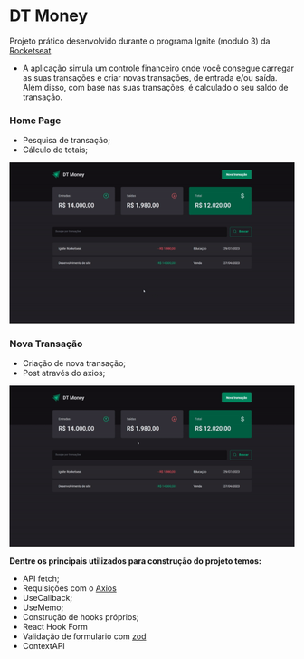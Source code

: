 # DT Money

Projeto prático desenvolvido durante o programa Ignite (modulo 3) da [Rocketseat](https://rocketseat.com.br/).

- A aplicação simula um controle financeiro onde você consegue carregar as suas transações e criar novas transações, de entrada e/ou saída. Além disso, com base nas suas transações, é calculado o seu saldo de transação.

### Home Page

- Pesquisa de transação;
- Cálculo de totais;

</div>
<div align="center">

![Funcionamento da aplicação página Home](https://github.com/viniciusmartins1/react-dt-money/blob/main/assets/readme/home_page.gif)

</div>

<div>

### Nova Transação

- Criação de nova transação;
- Post através do axios;
</div>

<div align="center">

![Funcionamento do botão de Nova Transação](https://github.com/viniciusmartins1/react-dt-money/blob/main/assets/readme/nova_trasacao.gif)

</div>

**Dentre os principais utilizados para construção do projeto temos:**

- API fetch;
- Requisições com o [Axios](https://axios-http.com/ptbr/docs/intro)
- UseCallback;
- UseMemo;
- Construção de hooks próprios;
- React Hook Form
- Validação de formulário com [zod](https://zod.dev/)
- ContextAPI
